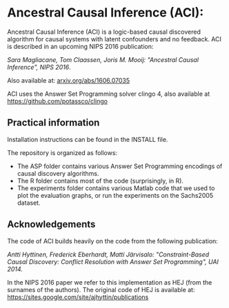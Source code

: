 Ancestral Causal Inference (ACI): 
=====================================================
Ancestral Causal Inference (ACI) is a logic-based causal discovered algorithm for causal systems with latent confounders and no feedback.
ACI is described in an upcoming NIPS 2016 publication:

*Sara Magliacane, Tom Claassen, Joris M. Mooij:
"Ancestral Causal Inference", NIPS 2016*.

Also available at: <a href="arxiv.org/abs/1606.07035">arxiv.org/abs/1606.07035</a>

ACI uses the Answer Set Programming solver clingo 4, also available at <a href="https://github.com/potassco/clingo"> https://github.com/potassco/clingo </a>

Practical information
---------------------
Installation instructions can be found in the INSTALL file.

The repository is organized as follows:
- The ASP folder contains various Answer Set Programming encodings of causal discovery algorithms.
- The R folder contains most of the code (surprisingly, in R).
- The experiments folder contains various Matlab code that we used to plot the evaluation graphs, or run the experiments on the Sachs2005 dataset.

Acknowledgements
-------------------------------------
The code of ACI builds heavily on the code from the following publication:

*Antti Hyttinen, Frederick Eberhardt, Matti Järvisalo:
"Constraint-Based Causal Discovery: Conflict Resolution with Answer Set Programming", UAI 2014.*

In the NIPS 2016 paper we refer to this implementation as HEJ (from the surnames of the authors).
The original code of HEJ is available at: <a href=" https://sites.google.com/site/ajhyttin/publications">https://sites.google.com/site/ajhyttin/publications</a>

